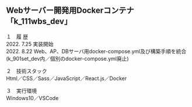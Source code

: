 Webサーバー開発用Dockerコンテナ  
「k_111wbs_dev」  
---

１　履 歴  
2022. 7.25 実装開始  
2022. 8.22 Web、AP、DBサーバ用docker-compose.yml及び構築手順を統合(k_901set_dev内／個別のdocker-compose.yml廃止)

２　技術スタック  
Html／CSS／Sass／JavaScript／React.js／Docker  

３　実行環境  
Windows10／VSCode  

